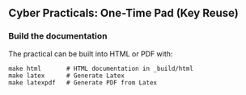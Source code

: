 ## Cyber Practicals: One-Time Pad (Key Reuse)


### Build the documentation

The practical can be built into HTML or PDF with:

```
make html       # HTML documentation in _build/html
make latex      # Generate Latex
make latexpdf   # Generate PDF from Latex
```
